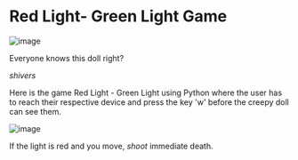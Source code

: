 # Red Light- Green Light Game
![image](https://user-images.githubusercontent.com/92170372/232311919-2ea41bed-f557-4a29-bf3f-4ad492f37ecc.png)

Everyone knows this doll right? 

*shivers* 

Here is the game Red Light - Green Light using Python where the user has to reach their respective device and press the key 'w' before the creepy doll can see them.

![image](https://user-images.githubusercontent.com/92170372/232312186-cec76e08-a57a-4645-9baa-612f79247f75.png)


If the light is red and you move, *shoot* immediate death.
